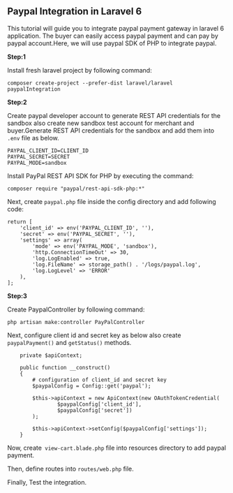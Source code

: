## Paypal Integration in Laravel 6

This tutorial will guide you to integrate paypal payment gateway in laravel 6 application. The buyer can easily access paypal payment and can pay by paypal account.Here, we will use paypal SDK of PHP to integrate paypal.

**Step:1**

Install fresh laravel project by following command:

    composer create-project --prefer-dist laravel/laravel paypalIntegration

**Step:2**

Create paypal developer account to generate REST API credentials for the sandbox also create new sandbox test account for merchant and buyer.Generate  REST API credentials for the sandbox and add them into `.env` file as below.

    PAYPAL_CLIENT_ID=CLIENT_ID
    PAYPAL_SECRET=SECRET
    PAYPAL_MODE=sandbox

Install PayPal REST API SDK for PHP by executing the command:

    composer require "paypal/rest-api-sdk-php:*"
    
Next, create `paypal.php` file inside the config directory and add following code:

    return [
        'client_id' => env('PAYPAL_CLIENT_ID', ''),
        'secret' => env('PAYPAL_SECRET', ''),
        'settings' => array(
            'mode' => env('PAYPAL_MODE', 'sandbox'),
            'http.ConnectionTimeOut' => 30,
            'log.LogEnabled' => true,
            'log.FileName' => storage_path() . '/logs/paypal.log',
            'log.LogLevel' => 'ERROR'
        ),
    ];
    
 **Step:3**

Create PaypalController by following command:

    php artisan make:controller PayPalController
 
 Next, configure client id and secret key as below also create `paypalPayment()` and `getStatus()` methods.
    
        private $apiContext;
    
        public function __construct()
        {
            # configuration of client_id and secret key
            $paypalConfig = Config::get('paypal');
    
            $this->apiContext = new ApiContext(new OAuthTokenCredential(
                    $paypalConfig['client_id'],
                    $paypalConfig['secret'])
            );
    
            $this->apiContext->setConfig($paypalConfig['settings']);
        }
    

Now, create` view-cart.blade.php` file into resources directory to add paypal payment.

Then, define routes into `routes/web.php` file.

Finally, Test the integration.

